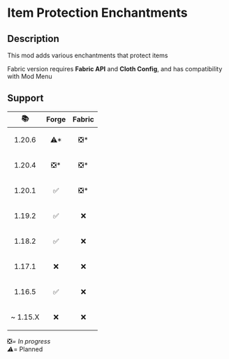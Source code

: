 # Item Protection Enchantments

## Description

This mod adds various enchantments that protect items

Fabric version requires **Fabric API** and **Cloth Config**, and has compatibility with Mod Menu

## Support

| 📚                        | Forge                | Fabric               |
|---------------------------|----------------------|----------------------|
| <p align="center">1.20.6  | <p align="center">⚠* | <p align="center">❎* |
| <p align="center">1.20.4  | <p align="center">❎* | <p align="center">❎* |
| <p align="center">1.20.1  | <p align="center">✅  | <p align="center">❎* |
| <p align="center">1.19.2  | <p align="center">✅  | <p align="center">❌  |
| <p align="center">1.18.2  | <p align="center">✅  | <p align="center">❌  |
| <p align="center">1.17.1  | <p align="center">❌  | <p align="center">❌  |
| <p align="center">1.16.5  | <p align="center">✅  | <p align="center">❌  |
| <p align="right">~ 1.15.X | <p align="center">❌  | <p align="center">❌  |

❎*= In progress  
⚠*= Planned